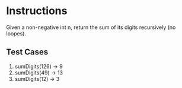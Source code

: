 # Instructions  
 
Given a non-negative int n, return the sum of its digits recursively (no loopes).

  ## Test Cases
  1. sumDigits(126) -> 9
  2. sumDigits(49) -> 13
  3. sumDigits(12) -> 3

